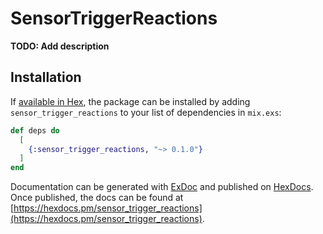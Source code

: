 # SensorTriggerReactions

**TODO: Add description**

## Installation

If [available in Hex](https://hex.pm/docs/publish), the package can be installed
by adding `sensor_trigger_reactions` to your list of dependencies in `mix.exs`:

```elixir
def deps do
  [
    {:sensor_trigger_reactions, "~> 0.1.0"}
  ]
end
```

Documentation can be generated with [ExDoc](https://github.com/elixir-lang/ex_doc)
and published on [HexDocs](https://hexdocs.pm). Once published, the docs can
be found at [https://hexdocs.pm/sensor_trigger_reactions](https://hexdocs.pm/sensor_trigger_reactions).


